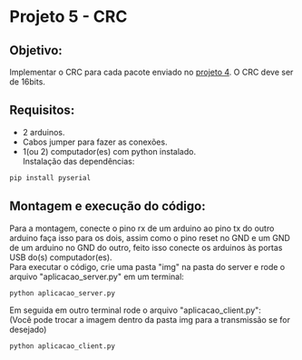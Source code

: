 # Projeto 5 - CRC

## Objetivo:
Implementar o CRC para cada pacote enviado no [projeto 4](https://github.com/RicardoRibeiroRodrigues/CamadaFisicaGR/tree/main/projeto4). O CRC deve ser de 16bits.

## Requisitos:
- 2 arduinos.
- Cabos jumper para fazer as conexões.
- 1(ou 2) computador(es) com python instalado.  
Instalação das dependências:
```cmd
pip install pyserial
```

## Montagem e execução do código:
Para a montagem, conecte o pino rx de um arduino ao pino tx do outro arduino faça isso para os dois, assim como o pino reset no GND e um GND de um arduino no GND do outro, feito isso conecte os arduinos às portas USB do(s) computador(es).
<br/>
Para executar o código, crie uma pasta "img" na pasta do server e rode o arquivo "aplicacao_server.py" em um terminal:
```cmd
python aplicacao_server.py
```
Em seguida em outro terminal rode o arquivo "aplicacao_client.py":      
(Você pode trocar a imagem dentro da pasta img para a transmissão se for desejado)
```cmd
python aplicacao_client.py
```
